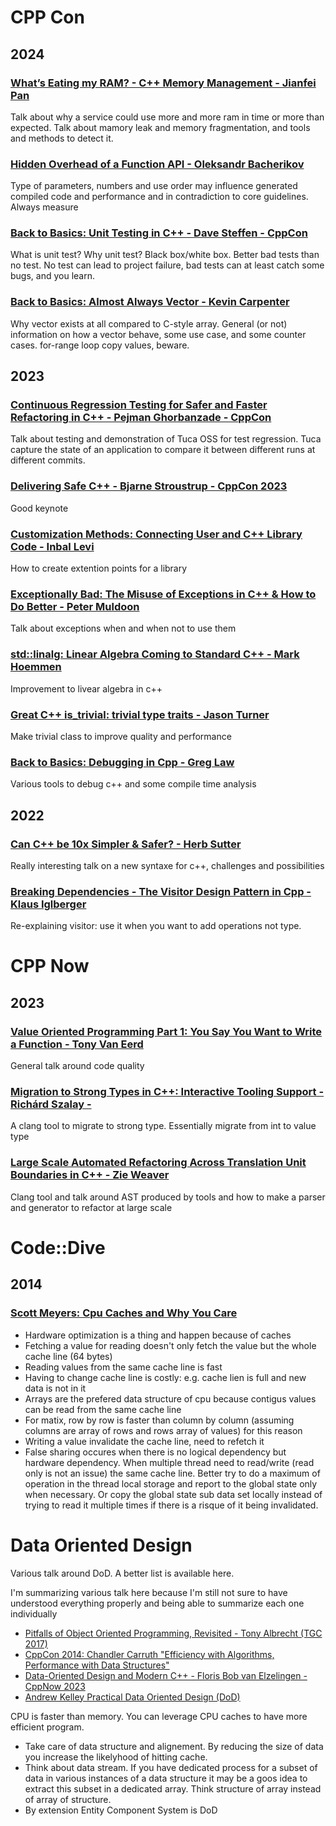 # CPP Con
## 2024

### [What’s Eating my RAM? - C++ Memory Management - Jianfei Pan](https://www.youtube.com/watch?v=y6AN0ks2q0A)
Talk about why a service could use more and more ram in time or more than expected. Talk about mamory leak and memory fragmentation, and tools and methods to detect it.

### [Hidden Overhead of a Function API - Oleksandr Bacherikov](https://www.youtube.com/watch?v=PCP3ckEqYK8&list=PLHTh1InhhwT6U7t1yP2K8AtTEKmcM3XU_&index=16)
Type of parameters, numbers and use order may influence generated compiled code and performance and in contradiction to core guidelines. Always measure

### [Back to Basics: Unit Testing in C++ - Dave Steffen - CppCon](https://www.youtube.com/watch?v=MwoAM3sznS0&list=PLHTh1InhhwT6U7t1yP2K8AtTEKmcM3XU_&index=7)
What is unit test? Why unit test? Black box/white box. Better bad tests than no test. No test can lead to project failure, bad tests can at least catch some bugs, and you learn.

### [Back to Basics: Almost Always Vector - Kevin Carpenter](https://wvww.youtube.com/watch?v=VRGRTvfOxb4)
Why vector exists at all compared to C-style array. General (or not) information on how a vector behave, some use case, and some counter cases.
for-range loop copy values, beware.
## 2023
###  [Continuous Regression Testing for Safer and Faster Refactoring in C++ - Pejman Ghorbanzade - CppCon](https://www.youtube.com/watch?v=c8Z3iSL9vYs&list=PLHTh1InhhwT7gQEuYznhhvAYTel0qzl72&index=21)
Talk about testing and demonstration of Tuca OSS for test regression. Tuca capture the state of an application to compare it between different runs at different commits.

### [Delivering Safe C++ - Bjarne Stroustrup - CppCon 2023](https://www.youtube.com/watch?v=I8UvQKvOSSw&list=PLHTh1InhhwT7gQEuYznhhvAYTel0qzl72&index=6&pp=iAQB)
Good keynote

### [Customization Methods: Connecting User and C++ Library Code - Inbal Levi](https://www.youtube.com/watch?v=mdh9GLWXWyY&list=PLHTh1InhhwT7gQEuYznhhvAYTel0qzl72&index=14)
How to create extention points for a library

### [Exceptionally Bad: The Misuse of Exceptions in C++ & How to Do Better - Peter Muldoon](https://www.youtube.com/watch?v=Oy-VTqz1_58&list=PLHTh1InhhwT7gQEuYznhhvAYTel0qzl72&index=27&pp=iAQB)
Talk about exceptions when and when not to use them

### [std::linalg: Linear Algebra Coming to Standard C++ - Mark Hoemmen](https://www.youtube.com/watch?v=-UXHMlAMXNk&list=PLHTh1InhhwT7gQEuYznhhvAYTel0qzl72&index=37)
Improvement to livear algebra in c++

### [Great C++ is_trivial: trivial type traits - Jason Turner](https://www.youtube.com/watch?v=bpF1LKQBgBQ&list=PLHTh1InhhwT7gQEuYznhhvAYTel0qzl72&index=109&pp=iAQB)
Make trivial class to improve quality and performance

### [Back to Basics: Debugging in Cpp - Greg Law](https://www.youtube.com/watch?v=qgszy9GquRs&list=PLHTh1InhhwT7gQEuYznhhvAYTel0qzl72&index=12)
Various tools to debug c++ and some compile time analysis

## 2022
### [Can C++ be 10x Simpler & Safer? - Herb Sutter](https://www.youtube.com/watch?v=ELeZAKCN4tY&list=PLHTh1InhhwT6c2JNtUiJkaH8YRqzhU7Ag&index=2&t=4840s)
Really interesting talk on a new syntaxe for c++, challenges and possibilities
### [Breaking Dependencies - The Visitor Design Pattern in Cpp - Klaus Iglberger](https://www.youtube.com/watch?v=PEcy1vYHb8A&list=PLHTh1InhhwT6c2JNtUiJkaH8YRqzhU7Ag&index=14)
Re-explaining visitor: use it when you want to add operations not type.

# CPP Now
## 2023
### [Value Oriented Programming Part 1: You Say You Want to Write a Function - Tony Van Eerd](https://www.youtube.com/watch?v=b4p_tcLYDV0&list=PL_AKIMJc4roUIwMsWnA9WPFJdCRfNUWHP&index=46)
General talk around code quality
### [Migration to Strong Types in C++: Interactive Tooling Support - Richárd Szalay -](https://www.youtube.com/watch?v=rcXf1VCA1Uc&list=PL_AKIMJc4roUIwMsWnA9WPFJdCRfNUWHP&index=20)
A clang tool to migrate to strong type. Essentially migrate from int to value type
### [Large Scale Automated Refactoring Across Translation Unit Boundaries in C++ - Zie Weaver](https://www.youtube.com/watch?v=1EMmgOKBWlI&list=PL_AKIMJc4roUIwMsWnA9WPFJdCRfNUWHP&index=15)
Clang tool and talk around AST produced by tools and how to make a parser and generator to refactor at large scale

# Code::Dive
## 2014
### [Scott Meyers: Cpu Caches and Why You Care](https://www.youtube.com/watch?v=WDIkqP4JbkE)
* Hardware optimization is a thing and happen because of caches
* Fetching a value for reading doesn't only fetch the value but the whole cache line (64 bytes)
* Reading values from the same cache line is fast
* Having to change cache line is costly: e.g. cache lien is full and new data is not in it
* Arrays are the prefered data structure of cpu because contigus values can be read from the same cache line
* For matix, row by row is faster than column by column (assuming columns are array of rows and rows array of values) for this reason
* Writing a value invalidate the cache line, need to refetch it
* False sharing occures when there is no logical dependency but hardware dependency. When multiple thread need to read/write (read only is not an issue) the same cache line. Better try to do a maximum of operation in the thread local storage and report to the global state only when necessary. Or copy the global state sub data set locally instead of trying to read it multiple times if there is a risque of it being invalidated.

# Data Oriented Design
Various talk around DoD. A better list is available here.

I'm summarizing various talk here because I'm still not sure to have understood everything properly and being able to summarize each one individually

* [Pitfalls of Object Oriented Programming, Revisited - Tony Albrecht (TGC 2017)](https://youtu.be/VAT9E-M-PoE?si=gP-3kl_z8QaCLPNO)
* [CppCon 2014: Chandler Carruth "Efficiency with Algorithms, Performance with Data Structures"](https://www.youtube.com/watch?v=fHNmRkzxHWs&list=PLEzW09wOBHDqLlGEP7vptwuE4-Jd7P6UT&index=1)
* [Data-Oriented Design and Modern C++ - Floris Bob van Elzelingen - CppNow 2023](https://www.youtube.com/watch?v=GoIOnQEmXbs&list=PL_AKIMJc4roUIwMsWnA9WPFJdCRfNUWHP&index=11)
* [Andrew Kelley Practical Data Oriented Design (DoD)](https://www.youtube.com/watch?v=IroPQ150F6c&t=281s)

CPU is faster than memory. You can leverage CPU caches to have more efficient program.
* Take care of data structure and alignement. By reducing the size of data you increase the likelyhood of hitting cache.
* Think about data stream. If you have dedicated process for a subset of data in various instances of a data structure it may be a goos idea to extract this subset in a dedicated array. Think structure of array instead of array of structure.
* By extension Entity Component System is DoD